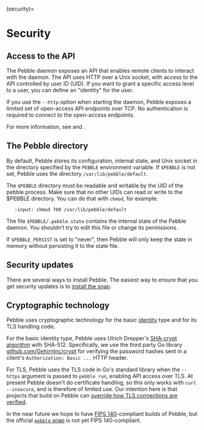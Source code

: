 (security)=

# Security


## Access to the API

The Pebble daemon exposes an API that enables remote clients to interact with the daemon. The API uses HTTP over a Unix socket, with access to the API controlled by user ID (UID). If you want to grant a specific access level to a user, you can define an "identity" for the user.

If you use the `--http` option when starting the daemon, Pebble exposes a limited set of open-access API endpoints over TCP. No authentication is required to connect to the open-access endpoints.

For more information, see [](api-and-clients.md) and [](../how-to/manage-identities.md).


## The Pebble directory

By default, Pebble stores its configuration, internal state, and Unix socket in the directory specified by the `PEBBLE` environment variable. If `$PEBBLE` is not set, Pebble uses the directory `/var/lib/pebble/default`.

The `$PEBBLE` directory must be readable and writable by the UID of the pebble process. Make sure that no other UIDs can read or write to the $PEBBLE directory. You can do that with `chmod`, for example:

```{terminal}
   :input: chmod 700 /var/lib/pebble/default
```

The file `$PEBBLE/.pebble.state` contains the internal state of the Pebble daemon. You shouldn't try to edit this file or change its permissions.

If `$PEBBLE_PERSIST` is set to "never", then Pebble will only keep the state in memory without persisting it to the state file.

## Security updates

There are several ways to install Pebble. The easiest way to ensure that you get security updates is to [install the snap](#install_pebble_snap).


## Cryptographic technology

Pebble uses cryptographic technology for the basic [identity](../reference/identities.md) type and for its TLS handling code.

For the basic identity type, Pebble uses Ulrich Drepper's [SHA-crypt algorithm](https://www.akkadia.org/drepper/SHA-crypt.txt) with SHA-512. Specifically, we use the third party Go library [github.com/GehirnInc/crypt](https://github.com/Gehirninc/crypt) for verifying the password hashes sent in a client's `Authorization: Basic ...` HTTP header.

For TLS, Pebble uses the TLS code in Go's standard library when the `--https` argument is passed to `pebble run`, enabling API access over TLS. At present Pebble doesn't do certificate handling, so this only works with `curl --insecure`, and is therefore of limited use. Our intention here is that projects that build on Pebble can [override how TLS connections are verified](https://pkg.go.dev/github.com/canonical/pebble@v1.23.0/client#Config).

In the near future we hope to have [FIPS 140](https://en.wikipedia.org/wiki/FIPS_140)-compliant builds of Pebble, but the official [`pebble` snap](https://snapcraft.io/pebble) is not yet FIPS 140-compliant.
